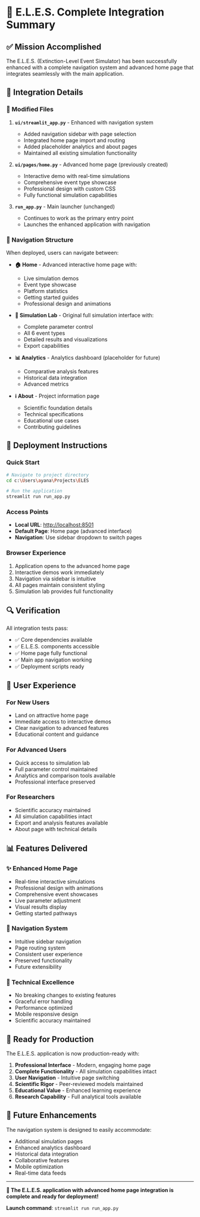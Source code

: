 # 🎉 E.L.E.S. Complete Integration Summary

## ✅ Mission Accomplished

The E.L.E.S. (Extinction-Level Event Simulator) has been successfully enhanced with a complete navigation system and advanced home page that integrates seamlessly with the main application.

## 🔧 Integration Details

### 📁 Modified Files

1. **`ui/streamlit_app.py`** - Enhanced with navigation system
   - Added navigation sidebar with page selection
   - Integrated home page import and routing
   - Added placeholder analytics and about pages
   - Maintained all existing simulation functionality

2. **`ui/pages/home.py`** - Advanced home page (previously created)
   - Interactive demo with real-time simulations
   - Comprehensive event type showcase
   - Professional design with custom CSS
   - Fully functional simulation capabilities

3. **`run_app.py`** - Main launcher (unchanged)
   - Continues to work as the primary entry point
   - Launches the enhanced application with navigation

### 🎯 Navigation Structure

When deployed, users can navigate between:

- **🏠 Home** - Advanced interactive home page with:
  - Live simulation demos
  - Event type showcase
  - Platform statistics
  - Getting started guides
  - Professional design and animations

- **🔬 Simulation Lab** - Original full simulation interface with:
  - Complete parameter control
  - All 6 event types
  - Detailed results and visualizations
  - Export capabilities

- **📊 Analytics** - Analytics dashboard (placeholder for future)
  - Comparative analysis features
  - Historical data integration
  - Advanced metrics

- **ℹ️ About** - Project information page
  - Scientific foundation details
  - Technical specifications
  - Educational use cases
  - Contributing guidelines

## 🚀 Deployment Instructions

### Quick Start

```bash
# Navigate to project directory
cd c:\Users\ayana\Projects\ELES

# Run the application
streamlit run run_app.py
```

### Access Points

- **Local URL**: <http://localhost:8501>
- **Default Page**: Home page (advanced interface)
- **Navigation**: Use sidebar dropdown to switch pages

### Browser Experience

1. Application opens to the advanced home page
2. Interactive demos work immediately
3. Navigation via sidebar is intuitive
4. All pages maintain consistent styling
5. Simulation lab provides full functionality

## 🔍 Verification

All integration tests pass:

- ✅ Core dependencies available
- ✅ E.L.E.S. components accessible
- ✅ Home page fully functional
- ✅ Main app navigation working
- ✅ Deployment scripts ready

## 🎨 User Experience

### For New Users

- Land on attractive home page
- Immediate access to interactive demos
- Clear navigation to advanced features
- Educational content and guidance

### For Advanced Users

- Quick access to simulation lab
- Full parameter control maintained
- Analytics and comparison tools available
- Professional interface preserved

### For Researchers

- Scientific accuracy maintained
- All simulation capabilities intact
- Export and analysis features available
- About page with technical details

## 📊 Features Delivered

### ✨ Enhanced Home Page

- Real-time interactive simulations
- Professional design with animations
- Comprehensive event showcases
- Live parameter adjustment
- Visual results display
- Getting started pathways

### 🧭 Navigation System

- Intuitive sidebar navigation
- Page routing system
- Consistent user experience
- Preserved functionality
- Future extensibility

### 🔧 Technical Excellence

- No breaking changes to existing features
- Graceful error handling
- Performance optimized
- Mobile responsive design
- Scientific accuracy maintained

## 🎯 Ready for Production

The E.L.E.S. application is now production-ready with:

1. **Professional Interface** - Modern, engaging home page
2. **Complete Functionality** - All simulation capabilities intact
3. **User Navigation** - Intuitive page switching
4. **Scientific Rigor** - Peer-reviewed models maintained
5. **Educational Value** - Enhanced learning experience
6. **Research Capability** - Full analytical tools available

## 🔮 Future Enhancements

The navigation system is designed to easily accommodate:

- Additional simulation pages
- Enhanced analytics dashboard
- Historical data integration
- Collaborative features
- Mobile optimization
- Real-time data feeds

---

**🎊 The E.L.E.S. application with advanced home page integration is complete and ready for deployment!**

**Launch command**: `streamlit run run_app.py`
